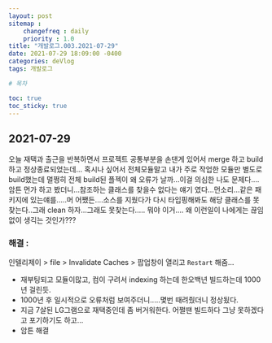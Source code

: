 ```yaml
---
layout: post
sitemap :
    changefreq : daily
    priority : 1.0
title: "개발로그.003.2021-07-29"
date: 2021-07-29 18:09:00 -0400
categories: deVlog
tags: 개발로그

# 목차

toc: true  
toc_sticky: true
---
```


## 2021-07-29
오늘 재택과 출근을 반복하면서 프로젝트 공통부분을 손댄게 있어서 merge 하고 build하고 정상종료되었는데... 혹시나 싶어서 전체모듈말고 내가 주로 작업한 모듈만 별도로  build했는데 멀쩡히 전체 build된 플젝이 왜 오류가 날까...이걸 의심한 나도 문제다....암튼 먼가 하고 봤더니...참조하는 클래스를 찾을수 없다는 얘기 였다...먼소리...같은 패키지에 있는얘를.....머 어쨌든....소스를 지웠다가 다시 타입핑해봐도 해당 클래스를 못찾는다..그래 clean 하자...그래도 못찾는다.....
뭐야 이거.... 왜 이런일이 나에게는 끊임없이 생긱는 것인가???

### 해결 :
인텔리제이 > file > Invalidate Caches > 팝업창이 열리고 `Restart` 해줌...
- 재부팅되고 모듈이많고, 컴이 구려서 indexing 하는데 한오백년 빌드하는데 1000년 걸린듯.
- 1000년 후 일시적으로 오류처럼 보여주더니.....몇번 때려줬더니 정상됬다.
- 지금 7살된 LG그램으로 재택중인데 좀 버거워한다. 어쩔땐 빌드하다 그냥 못하겠다고 포기하기도 하고...
- 암튼 해결